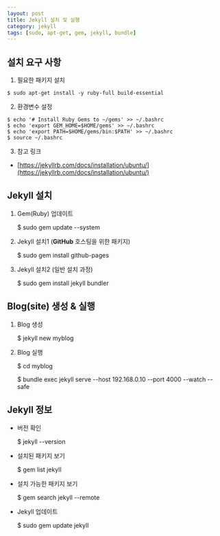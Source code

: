 ```yaml
---
layout: post
title: Jekyll 설치 및 실행
category: jekyll
tags: [sudo, apt-get, gem, jekyll, bundle]
---
```


## 설치 요구 사항

1. 필요한 패키지 설치
~~~
$ sudo apt-get install -y ruby-full build-essential
~~~

2. 환경변수 설정
~~~
$ echo '# Install Ruby Gems to ~/gems' >> ~/.bashrc
$ echo 'export GEM_HOME=$HOME/gems' >> ~/.bashrc
$ echo 'export PATH=$HOME/gems/bin:$PATH' >> ~/.bashrc
$ source ~/.bashrc
~~~

3. 참고 링크
  * [https://jekyllrb.com/docs/installation/ubuntu/](https://jekyllrb.com/docs/installation/ubuntu/)


## Jekyll 설치

1. Gem(Ruby) 업데이트

    $ sudo gem update --system

1. Jekyll 설치1 (__GitHub__ 호스팅을 위한 패키지)

    $ sudo gem install github-pages

1. Jekyll 설치2 (일반 설치 과정)

    $ sudo gem install jekyll bundler

## Blog(site) 생성 & 실행

1. Blog 생성

    $ jekyll new myblog

1. Blog 실행

    $ cd myblog

    $ bundle exec jekyll serve --host 192.168.0.10 --port 4000 --watch --safe

## Jekyll 정보

* 버전 확인

    $ jekyll --version

* 설치된 패키지 보기

    $ gem list jekyll

* 설치 가능한 패키지 보기

    $ gem search jekyll --remote

* Jekyll 업데이트

    $ sudo gem update jekyll
